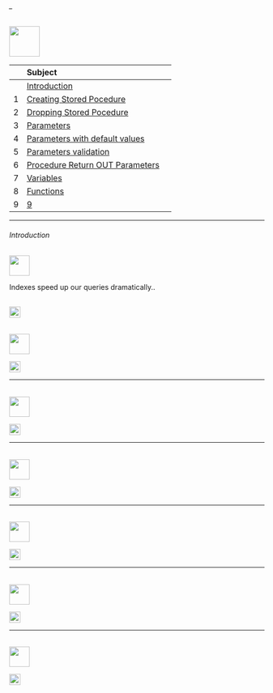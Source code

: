 ###### _

<img src="https://img.shields.io/badge/-10. Indexing for high performance %20-blue" height=60px>


|     |  Subject           |		|
|:---:|:------------------------------|:----------|  
|     |[Introduction](#Introduction)   |             
|  1  |[Creating Stored Pocedure](#Creating_Stored_Pocedure)   |             
|  2  |[Dropping Stored Pocedure](#Dropping_Stored_Pocedure)   |
|  3  |[Parameters](#Parameters)   | 
|  4  |[Parameters with default values](#Parameters_with_default_values)   | 
|  5  |[Parameters validation](#Parameters_validation)   | 
|  6  |[Procedure Return OUT Parameters](#Procedure_Return_OUT_Parameters)   | 
|  7  |[Variables](#Variables)   | 
|  8  |[Functions](#Functions)   | 
|  9  |[9](#9)   | 


--------------------------------------------------------------------------------------------------

###### Introduction

<img src="https://img.shields.io/badge/-Introduction  %20-blue" height=40px>

Indexes speed up our queries dramatically..

[<img src="https://img.shields.io/badge/-Back to top%20-brown" height=22px>](#_)
--------------------------------------------------------------------------------------------------

###### 

<img src="https://img.shields.io/badge/-X.  %20-blue" height=40px>


[<img src="https://img.shields.io/badge/-Back to top%20-brown" height=22px>](#_)

--------------------------------------------------------------------------------------------------

###### 

<img src="https://img.shields.io/badge/-X.  %20-blue" height=40px>


[<img src="https://img.shields.io/badge/-Back to top%20-brown" height=22px>](#_)

--------------------------------------------------------------------------------------------------

###### 

<img src="https://img.shields.io/badge/-X.  %20-blue" height=40px>


[<img src="https://img.shields.io/badge/-Back to top%20-brown" height=22px>](#_)

--------------------------------------------------------------------------------------------------

###### 

<img src="https://img.shields.io/badge/-X.  %20-blue" height=40px>


[<img src="https://img.shields.io/badge/-Back to top%20-brown" height=22px>](#_)

--------------------------------------------------------------------------------------------------

###### 

<img src="https://img.shields.io/badge/-X.  %20-blue" height=40px>


[<img src="https://img.shields.io/badge/-Back to top%20-brown" height=22px>](#_)

--------------------------------------------------------------------------------------------------

###### 

<img src="https://img.shields.io/badge/-X.  %20-blue" height=40px>


[<img src="https://img.shields.io/badge/-Back to top%20-brown" height=22px>](#_)
